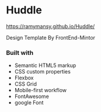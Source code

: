 # Huddle

https://ramymansy.github.io/Huddle/

Design Template By FrontEnd-Mintor

### Built with

- Semantic HTML5 markup
- CSS custom properties
- Flexbox
- CSS Grid
- Mobile-first workflow
- FontAwesome
- google Font
